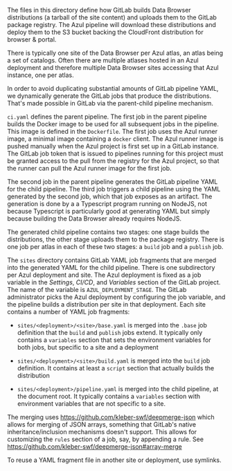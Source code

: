 The files in this directory define how GitLab builds Data Browser
distributions (a tarball of the site content) and uploads them to the GitLab
package registry. The Azul pipeline will download these distributions and
deploy them to the S3 bucket backing the CloudFront distribution for
browser & portal.

There is typically one site of the Data Browser per Azul atlas, an atlas being
a set of catalogs. Often there are multiple atlases hosted in an Azul
deployment and therefore multiple Data Browser sites accessing that Azul
instance, one per atlas. 

In order to avoid duplicating substantial amounts of GitLab pipeline YAML, we
dynamically generate the GitLab jobs that produce the distributions. That's
made possible in GitLab via the parent-child pipeline mechanism.

`ci.yaml` defines the parent pipeline. The first job in the parent pipeline
builds the Docker image to be used for all subsequent jobs in the pipeline.
This image is defined in the `Dockerfile`. The first job uses the Azul runner
image, a minimal image containing a `docker` client. The Azul runner image is
pushed manually when the Azul project is first set up in a GitLab instance.
The GitLab job token that is issued to pipelines running for this project
must be granted access to the pull from the registry for the Azul project, so
that the runner can pull the Azul runner image for the first job. 

The second job in the parent pipeline generates the GitLab pipeline YAML for
the child pipeline. The third job triggers a child pipeline using the YAML
generated by the second job, which that job exposes as an artifact. The
generation is done by a a Typescript program running on NodeJS, not because
Typescript is particularly good at generating YAML but simply because
building the Data Browser already requires NodeJS.

The generated child pipeline contains two stages: one stage builds the
distributions, the other stage uploads them to the package registry. There is
one job per atlas in each of these two stages: a `build` job and a `publish`
job.

The `sites` directory contains GitLab YAML job fragments that are merged into
the generated YAML for the child pipeline. There is one subdirectory per Azul
deployment and site. The Azul deployment is fixed as a job variable in
the _Settings_, _CI/CD_, and _Variables_ section of the GitLab project. The
name of the variable is `AZUL_DEPLOYMENT_STAGE`. The GitLab administrator
picks the Azul deployment by configuring the job variable, and the pipeline
builds a distribution per site in that deployment. Each site contains a
number of YAML job fragments:

- `sites/<deployment>/<site>/base.yaml` is merged into the `.base` job
  definition that the `build` and `publish` jobs extend. It typically only
  contains a `variables` section that sets the environment variables for both
  jobs, but specific to a site and a deployment

- `sites/<deployment>/<site>/build.yaml` is merged into the `build` job
  definition. It contains at least a `script` section that actually builds
  the distribution 

- `sites/<deployment>/pipeline.yaml` is merged into the child pipeline, at the
  document root. It typically contains a `variables` section with environment
  variables that are not specific to a site.

The merging uses https://github.com/kleber-swf/deepmerge-json which allows for
merging of JSON arrays, something that GitLab's native inheritance/inclusion
mechanisms doesn't support. This allows for customizing the `rules`
section of a job, say, by appending a rule. See
https://github.com/kleber-swf/deepmerge-json#array-merge

To reuse a YAML fragment file in another site or deployment, use symlinks.